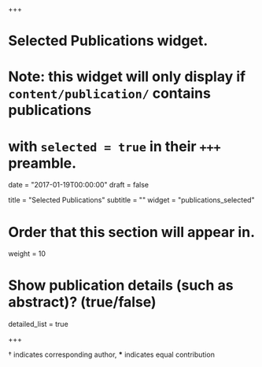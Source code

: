 +++
# Selected Publications widget.
# Note: this widget will only display if `content/publication/` contains publications
# with `selected = true` in their `+++` preamble.

date = "2017-01-19T00:00:00"
draft = false

title = "Selected Publications"
subtitle = ""
widget = "publications_selected"

# Order that this section will appear in.
weight = 10

# Show publication details (such as abstract)? (true/false)
detailed_list = true

+++

&dagger; indicates corresponding author, __*__ indicates equal contribution